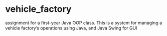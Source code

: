 # vehicle_factory
assignment for a first-year Java OOP class. This is a system for managing a vehicle factory’s operations using Java, and Java Swing for GUI
